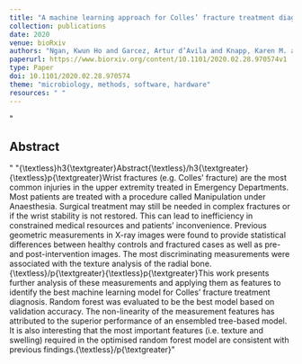 ```yaml
---
title: "A machine learning approach for Colles’ fracture treatment diagnosis"
collection: publications
date: 2020
venue: bioRxiv
authors: "Ngan, Kwun Ho and Garcez, Artur d’Avila and Knapp, Karen M. and Appelboam, Andy and Reyes-Aldasoro, Constantino Carlos"
paperurl: https://www.biorxiv.org/content/10.1101/2020.02.28.970574v1
type: Paper
doi: 10.1101/2020.02.28.970574
theme: "microbiology, methods, software, hardware"
resources: " "
---
```

"<h2> Abstract </h2>"
"{\textless}h3{\textgreater}Abstract{\textless}/h3{\textgreater} {\textless}p{\textgreater}Wrist fractures (e.g. Colles’ fracture) are the most common injuries in the upper extremity treated in Emergency Departments. Most patients are treated with a procedure called Manipulation under Anaesthesia. Surgical treatment may still be needed in complex fractures or if the wrist stability is not restored. This can lead to inefficiency in constrained medical resources and patients’ inconvenience. Previous geometric measurements in X-ray images were found to provide statistical differences between healthy controls and fractured cases as well as pre- and post-intervention images. The most discriminating measurements were associated with the texture analysis of the radial bone.{\textless}/p{\textgreater}{\textless}p{\textgreater}This work presents further analysis of these measurements and applying them as features to identify the best machine learning model for Colles’ fracture treatment diagnosis. Random forest was evaluated to be the best model based on validation accuracy. The non-linearity of the measurement features has attributed to the superior performance of an ensembled tree-based model. It is also interesting that the most important features (i.e. texture and swelling) required in the optimised random forest model are consistent with previous findings.{\textless}/p{\textgreater}"
